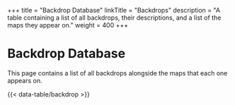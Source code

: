 +++
title = "Backdrop Database"
linkTitle = "Backdrops"
description = "A table containing a list of all backdrops, their descriptions, and a list of the maps they appear on."
weight = 400
+++

# Backdrop Database

This page contains a list of all backdrops alongside the maps that each one appears on.

{{< data-table/backdrop >}}
